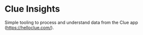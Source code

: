 # Clue Insights

Simple tooling to process and understand data from the Clue app (https://helloclue.com/).
